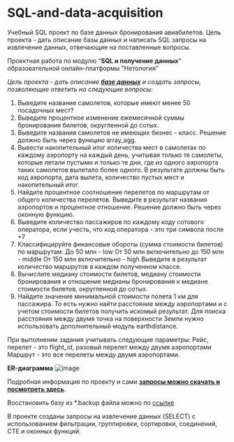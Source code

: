 # SQL-and-data-acquisition
Учебный SQL проект по базе данных бронирования авиабилетов.
Цель проекта - дать описание базы данных и написать SQL запросы на извлечение данных, отвечающие на поставленные вопросы. 

Проектная работа по модулю “**SQL и получение данных**” образовательной онлайн-платформы "Нетология"

_Цель проекта_ - _дать описание **[базе данных](https://edu.postgrespro.ru/bookings.pdf)** и создать запросы, позволяющие ответить на следующие вопросы:_ 

1. Выведите название самолетов, которые имеют менее 50 посадочных мест?
2. Выведите процентное изменение ежемесячной суммы бронирования билетов, округленной до сотых.
3. Выведите названия самолетов не имеющих бизнес - класс. Решение должно быть через функцию array_agg.
4. Вывести накопительный итог количества мест в самолетах по каждому аэропорту на каждый день, учитывая только те самолеты, которые летали пустыми и только те дни, где из одного аэропорта таких самолетов вылетало более одного. В результате должны быть код аэропорта, дата вылета, количество пустых мест и накопительный итог.
5. Найдите процентное соотношение перелетов по маршрутам от общего количества перелетов. Выведите в результат названия аэропортов и процентное отношение. Решение должно быть через оконную функцию.
6. Выведите количество пассажиров по каждому коду сотового оператора, если учесть, что код оператора - это три символа после +7
7. Классифицируйте финансовые обороты (сумма стоимости билетов) по маршрутам:
До 50 млн - low
От 50 млн включительно до 150 млн - middle
От 150 млн включительно - high 
Выведите в результат количество маршрутов в каждом полученном классе. 
8. Вычислите медиану стоимости билетов, медиану стоимости бронирования и отношение медианы бронирования к медиане стоимости билетов, округленной до сотых.
9. Найдите значение минимальной стоимости полета 1 км для пассажира. То есть нужно найти расстояние между аэропортами и с учетом стоимости билетов получить искомый результат.
Для поиска расстояния между двумя точка на поверхности Земли нужно использовать дополнительный модуль earthdistance.

При выполнении задания учитывать следующие параметры:
Рейс, перелет - это flight_id, разовый перелет между двумя аэропортами
Маршрут - это все перелеты между двумя аэропортами.

**ER-диаграмма** 
![image](https://user-images.githubusercontent.com/130888872/233821774-bc9a48c5-fd7d-4fb0-a236-ddf5a35a3d48.png)

Подробная информация по проекту и сами **[запросы можно скачать и посмотреть здесь](https://github.com/batio3/SQL-and-data-acquisition/blob/main/project_final.sql)**.

Восстановить базу из *.backup файла можно по [ссылке](https://drive.google.com/file/d/1U15gYuu_ZFE2sQMN32GXK3phBLcUl6OM/view?usp=sharing)

В проекте созданы запросы на извлечение данных (SELECT) с  использованием фильтрации, группировки, сортировки, соединений, CTE и оконных функций.
